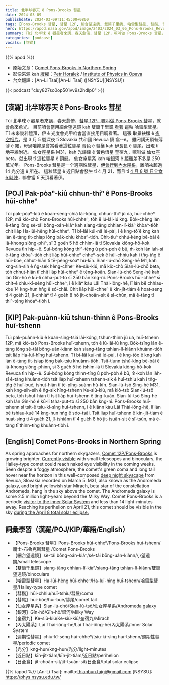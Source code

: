 ```yaml
---
title: 北半球春天 ê Pons-Brooks 彗星
date: 2024-03-09
publishdate: 2024-03-09T11:45:00+0800
tags: [Pons-Brooks 彗星, 彗星 12P, 細台望遠鏡, 雙筒千里鏡, 哈雷型彗星, 彗鬚, 彗尾, 仙女座星系, M31, 銀河, 奎宿九, 仙女座 beta, 內太陽系, 週期性彗星, 光分, 近日點, 日全食]
hero: https://apod.nasa.gov/apod/image/2403/2024_03_05_Pons-Brooks_Revuca_1200px.png
summary: Tùi 北半球 ê 觀星者來講，春天愈倚，彗星 12P，嘛叫做 Pons-Brooks 彗星，就會愈來愈光。
categories: [podcast]
vocals: [阿錕]
---
```


{{% apod %}}

- 原始文章：[Comet Pons-Brooks in Northern Spring](https://apod.nasa.gov/apod/ap240309.html)
- 影像來源 kah [版權][copyright]：[Petr Horálek](https://www.petrhoralek.com/#about-1) / [Institute of Physics in Opava](https://www.slu.cz/phys/en/)
- 台文翻譯：[An-Li Tsai][An-Li Tsai] ([NSYSU][NSYSU])

{{< podcast "cluy827so0op501vv9s2hdlp0" >}}

## [漢羅] 北半球春天 ê Pons-Brooks 彗星
Tùi 北半球 ê 觀星者來講，春天愈倚，[彗星 12P，嘛叫做 Pons-Brooks 彗星][Comet 12P/Pons-Brooks]，就會愈來愈光。
目前咱會當用細台望遠鏡 kah 雙筒千里鏡 [看著][Currently visible] 這粒 哈雷型彗星。
Tī 未來幾若禮拜，伊 ê 光度會光甲咱會當直接用目睭看著。
這張 取景袂䆀 ê [夜空相片][deep night skyscape]，是 3 月 5 號深夜 tī Slovakia 共和國 Revuca 鎮 翕--ê。
雖罔講天頂有薄薄 ê 霧，毋過咱抑是會當看著這粒彗星 青色 ê 彗鬚 kah 伊長長 ê 彗尾，出現 tī 地平線附近。
仙女座星系 M31，kah 光爍爍 ê 黃色恆星 奎宿九，嘛叫做 仙女座 beta，就出現 tī 這粒彗星 ê 頂懸。
仙女座星系 kah 咱銀河 ê 距離差不多是 250 萬光年。
Pons-Brooks 彗星是一个週期性彗星，[伊會行到內太陽系][visitor to the inner Solar System]，離咱袂超過 14 光分遠 ê 所在。
這粒彗星 ê 近日點會發生 tī 4 月 21，而且 tī [4 月 8 號 日全食 ê 時陣][during the April 8 total solar eclipse.]，嘛會當 tī 天頂看著伊。

## [POJ] Pak-pòaⁿ-kiû chhun-thiⁿ ê Pons-Brooks hūi-chheⁿ
Tùi pak-pòaⁿ-kiû ê koan-seng-chiá lâi-kóng, chhun-thiⁿ jú óa, hūi-chheⁿ 12P, mā kiò-chò Pons-Brooks hūi-chheⁿ, to̍h ē lú-lâi-lú kng.
Bo̍k-chêng lán ē-tàng iōng sè-tâi bōng-oán-kiàⁿ kah siang-tâng chhian-lí-kiàⁿ khòaⁿ-tio̍h chit lia̍p Ha-lûi-hêng hūi-chheⁿ.
Tī bī-lâi kúi-nā lé-pài, i ê kng-tō͘ ē kng kah lán ē-tàng ti̍t-chiap iōng ba̍k-chiu khòaⁿ-tio̍h.
Chit-tiuⁿ chhú-kéng bē-bái ê iā-khong siòng-phìⁿ, sī 3 goe̍h 5 hō chhim-iā tī Slovakia kiōng-hô-kok Revuca tìn hip--ê.
Sui-bóng kóng thiⁿ-téng ū po̍h-po̍h ê bū, m̄-koh lán ia̍h-sī ē-tàng khòaⁿ-tio̍h chit lia̍p hūi-chheⁿ chheⁿ-sek ê hūi-chhiu kah i tn̂g-tn̂g ê hūi-bóe, chhut-hiān tī tē-pêng-sòaⁿ hù-kīn.
Sian-lú-chō Seng-hē M̀1, kah kng-sih-sih ê n̂g-sek hêng-chheⁿ Ke-siù-kiú, mā kiò-chò Sian-lú-chō beta, to̍h chhut-hiān tī chit lia̍p hūi-chheⁿ ê téng-koân.
Sian-lú-chō Seng-hē kah lán Gîn-hô ê kū-lî chha-put-to sī 250 bān kng-nî.
Pons-Brooks hūi-chheⁿ sī chi̍t-ê chiu-kî-sèng hūi-chheⁿ, i ē kiâⁿ kàu Lāi Thài-iông-hē, lī lán bē chhiau-kòe 14 kng-hun hn̄g ê só͘-chāi.
Chit lia̍p hūi-chheⁿ ê kīn-ji̍t-tiám ē hoat-seng tī 4 goe̍h 21, jî-chhiáⁿ tī 4 goe̍h 8 hō ji̍t-choân-si̍t ê sî-chūn, mā ē-tàng tī thiⁿ-téng khòaⁿ-tio̍h i.

## [KIP] Pak-puànn-kiû tshun-thinn ê Pons-Brooks huī-tshenn
Tuì pak-puànn-kiû ê kuan-sing-tsiá lâi-kóng, tshun-thinn jú uá, huī-tshenn 12P, mā kiò-tsò Pons-Brooks huī-tshenn, to̍h ē lú-lâi-lú kng.
Bo̍k-tsîng lán ē-tàng iōng sè-tâi bōng-uán-kiànn kah siang-tâng tshian-lí-kiànn khuànn-tio̍h tsit lia̍p Ha-luî-hîng huī-tshenn.
Tī bī-lâi kuí-nā lé-pài, i ê kng-tōo ē kng kah lán ē-tàng ti̍t-tsiap iōng ba̍k-tsiu khuànn-tio̍h.
Tsit-tiunn tshú-kíng bē-bái ê iā-khong siòng-phìnn, sī 3 gue̍h 5 hō tshim-iā tī Slovakia kiōng-hô-kok Revuca tìn hip--ê.
Sui-bóng kóng thinn-tíng ū po̍h-po̍h ê bū, m̄-koh lán ia̍h-sī ē-tàng khuànn-tio̍h tsit lia̍p huī-tshenn tshenn-sik ê huī-tshiu kah i tn̂g-tn̂g ê huī-bué, tshut-hiān tī tē-pîng-suànn hù-kīn.
Sian-lú-tsō Sing-hē M31, kah kng-sih-sih ê n̂g-sik hîng-tshenn Ke-siù-kiú, mā kiò-tsò Sian-lú-tsō beta, to̍h tshut-hiān tī tsit lia̍p huī-tshenn ê tíng-kuân.
Sian-lú-tsō Sing-hē kah lán Gîn-hô ê kū-lî tsha-put-to sī 250 bān kng-nî.
Pons-Brooks huī-tshenn sī tsi̍t-ê tsiu-kî-sìng huī-tshenn, i ē kiânn kàu Lāi Thài-iông-hē, lī lán bē tshiau-kuè 14 kng-hun hn̄g ê sóo-tsāi.
Tsit lia̍p huī-tshenn ê kīn-ji̍t-tiám ē huat-sing tī 4 gue̍h 21, jî-tshiánn tī 4 gue̍h 8 hō ji̍t-tsuân-si̍t ê sî-tsūn, mā ē-tàng tī thinn-tíng khuànn-tio̍h i.

## [English] Comet Pons-Brooks in Northern Spring
As spring approaches for northern skygazers, [Comet 12P/Pons-Brooks][Comet 12P/Pons-Brooks] is growing brighter.
[Currently visible][Currently visible] with small telescopes and binoculars, the Halley-type comet could reach naked eye visibility in the coming weeks.
Seen despite a foggy atmosphere, the comet's green coma and long tail hover near the horizon in this well-composed [deep night skyscape][deep night skyscape] from Revuca, Slovakia recorded on March 5.
M31, also known as the Andromeda galaxy, and bright yellowish star Mirach, beta star of the constellation Andromeda, hang in the sky above the comet.
The Andromeda galaxy is some 2.5 million light-years beyond the Milky Way.
Comet Pons-Brooks is a periodic [visitor to the inner Solar System][visitor to the inner Solar System] and less than 14 light-minutes away.
Reaching its perihelion on April 21, this comet should be visible in the sky [during the April 8 total solar eclipse.][during the April 8 total solar eclipse.]

## 詞彙學習（漢羅/POJ/KIP/華語/English）
- 【Pons-Brooks 彗星】Pons-Brooks hūi-chheⁿ/Pons-Brooks huī-tshenn/龐士-布魯克斯彗星 /Comet Pons-Brooks
- 【細台望遠鏡】sè-tâi bōng-oán-kiàⁿ/sè-tâi bōng-uán-kiànn/小望遠鏡/small telescope
- 【雙筒千里鏡】siang-tâng chhian-lí-kiàⁿ/siang-tâng tshian-lí-kiànn/雙筒望遠鏡/binoculars
- 【哈雷型彗星】Ha-lûi-hêng hūi-chheⁿ/Ha-luî-hîng huī-tshenn/哈雷型彗星/Halley-type comet
- 【彗鬚】hūi-chhiu/huī-tshiu/彗髮/coma
- 【彗尾】hūi-bóe/huī-bué/彗尾/comet tail
- 【仙女座星系】Sian-lú-chō/Sian-lú-tsō/仙女座星系/Andromeda galaxy
- 【銀河】Gîn-hô/Gîn-hô/銀河/Milky Way
- 【奎宿九】Ke-siù-kiú/Ke-siù-kiú/奎宿九/Mirach
- 【內太陽系】Lāi Thài-iông-hē/Lāi Thài-iông-hē/內太陽系/Inner Solar System
- 【週期性彗星】chiu-kî-sèng hūi-chheⁿ/tsiu-kî-sìng huī-tshenn/週期性彗星/periodic comet
- 【光分】kng-hun/kng-hun/光分/light-minutes
- 【近日點】kīn-ji̍t-tiám/kīn-ji̍t-tiám/近日點/perihelion
- 【日全食】ji̍t-choân-si̍t/ji̍t-tsuân-si̍t/日全食/total solar eclipse

{{% /apod %}}
[An-Li Tsai]: mailto:thianbun.taigi@gmail.com
[NSYSU]: https://phys.nsysu.edu.tw/

[copyright]: https://apod.nasa.gov/apod/fap/lib/about_apod.html#srapply
[License]: https://creativecommons.org/licenses/by/3.0/

[Comet 12P/Pons-Brooks]:https://en.wikipedia.org/wiki/12P/Pons%E2%80%93Brooks
[Currently visible]:https://starwalk.space/en/news/pons-brooks-comet-2024
[deep night skyscape]:https://www.petrhoralek.com/?p=23932
[visitor to the inner Solar System]:https://science.nasa.gov/solar-system/comets/
[during the April 8 total solar eclipse.]:https://earthsky.org/tonight/12-p-comet-pons-brooks-outburst-millennium-falcon-bright-2024-eclipse/
